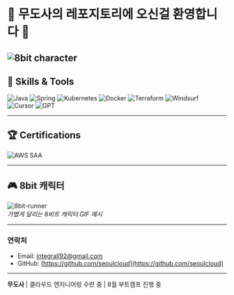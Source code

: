 # 👾 무도사의 레포지토리에 오신걸 환영합니다 👾

![8bit character](https://media.giphy.com/media/v1.Y2lkPTc5MGI3NjExajlhOGE2M2VxN3VzaDhyY2NzcWV0M3ZxNmszdmE5a3Rkdm1zczBtZCZlcD12MV9naWZzX3NlYXJjaCZjdD1n/l0IyoEU7iKgmUjlao/giphy.gif)  
---

## 🚀 Skills & Tools

![Java](https://img.shields.io/badge/Java-007396?style=for-the-badge&logo=java&logoColor=white)
![Spring](https://img.shields.io/badge/Spring-6DB33F?style=for-the-badge&logo=spring&logoColor=white)
![Kubernetes](https://img.shields.io/badge/Kubernetes-326CE5?style=for-the-badge&logo=kubernetes&logoColor=white)
![Docker](https://img.shields.io/badge/Docker-2496ED?style=for-the-badge&logo=docker&logoColor=white)
![Terraform](https://img.shields.io/badge/Terraform-623CE4?style=for-the-badge&logo=terraform&logoColor=white)
![Windsurf](https://img.shields.io/badge/Windsurf-000000?style=for-the-badge&logo=wind&logoColor=white) <!-- 공식 로고 없으면 검은색으로 임시 -->
![Cursor](https://img.shields.io/badge/Cursor-00BCD4?style=for-the-badge&logo=cursor&logoColor=white) <!-- 공식 로고 없으면 비슷한 색상으로 대체 -->
![GPT](https://img.shields.io/badge/GPT-FF6F61?style=for-the-badge&logo=openai&logoColor=white)

---

## 🏆 Certifications

![AWS SAA](https://img.shields.io/badge/AWS-SAA-orange?style=for-the-badge&logo=amazon-aws&logoColor=white)

---

## 🎮 8bit 캐릭터

![8bit-runner](https://media.giphy.com/media/l0HlNQ03J5JxX6lva/giphy.gif)  
*가볍게 달리는 8비트 캐릭터 GIF 예시*

---

### 연락처  
- Email: integrall92@gmail.com
- GitHub: [https://github.com/seoulcloud](https://github.com/seoulcloud)

---

**무도사** | 클라우드 엔지니어링 수련 중 | 8월 부트캠프 진행 중

